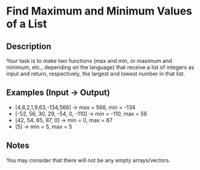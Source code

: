 # Find Maximum and Minimum Values of a List

## Description

Your task is to make two functions (max and min, or maximum and minimum, etc., depending on the language) that receive a list of integers as input and return, respectively, the largest and lowest number in that list.

## Examples (Input -> Output)
* [4,6,2,1,9,63,-134,566]         -> max = 566, min = -134  
* [-52, 56, 30, 29, -54, 0, -110] -> min = -110, max = 56  
* [42, 54, 65, 87, 0]             -> min = 0, max = 87  
* [5]                             -> min = 5, max = 5  

## Notes

You may consider that there will not be any empty arrays/vectors.